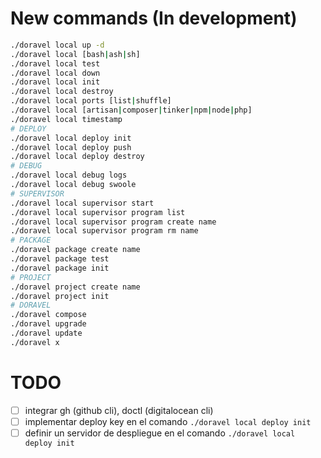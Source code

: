 
# New commands (In development)
```bash
./doravel local up -d
./doravel local [bash|ash|sh]
./doravel local test
./doravel local down
./doravel local init
./doravel local destroy
./doravel local ports [list|shuffle]
./doravel local [artisan|composer|tinker|npm|node|php]
./doravel local timestamp
# DEPLOY
./doravel local deploy init
./doravel local deploy push
./doravel local deploy destroy
# DEBUG
./doravel local debug logs
./doravel local debug swoole
# SUPERVISOR
./doravel local supervisor start
./doravel local supervisor program list
./doravel local supervisor program create name
./doravel local supervisor program rm name
# PACKAGE
./doravel package create name
./doravel package test
./doravel package init
# PROJECT
./doravel project create name
./doravel project init
# DORAVEL
./doravel compose
./doravel upgrade
./doravel update
./doravel x
```

# TODO

- [ ] integrar gh (github cli), doctl (digitalocean cli)
- [ ] implementar deploy key en el comando `./doravel local deploy init`
- [ ] definir un servidor de despliegue en el comando `./doravel local deploy init`